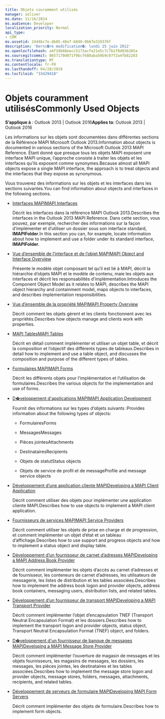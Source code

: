 ```yaml
---
title: Objets couramment utilisés
manager: soliver
ms.date: 11/16/2014
ms.audience: Developer
localization_priority: Normal
api_type:
- COM
ms.assetid: 24d4bc7e-db85-48e7-b840-0b67e319376f
description: 'Derni�re modification�: lundi 25 juin 2012'
ms.openlocfilehash: a4f19b68eecc5173acfe21e5c7c7b1f8d836285a
ms.sourcegitcommit: 8657170d071f9bcf680aba50b9c07f2a4fb82283
ms.translationtype: MT
ms.contentlocale: fr-FR
ms.lasthandoff: 04/28/2019
ms.locfileid: "33429410"
---
```

# <a name="commonly-used-objects"></a><span data-ttu-id="c7012-103">Objets couramment utilisés</span><span class="sxs-lookup"><span data-stu-id="c7012-103">Commonly Used Objects</span></span>

  
  
<span data-ttu-id="c7012-104">**S’applique à** : Outlook 2013 | Outlook 2016</span><span class="sxs-lookup"><span data-stu-id="c7012-104">**Applies to**: Outlook 2013 | Outlook 2016</span></span> 
  
<span data-ttu-id="c7012-105">Les informations sur les objets sont documentées dans différentes sections de la Référence MAPI Microsoft Outlook 2013.</span><span class="sxs-lookup"><span data-stu-id="c7012-105">Information about objects is documented in various sections of the Microsoft Outlook 2013 MAPI Reference.</span></span> <span data-ttu-id="c7012-106">Étant donné que presque tous les objets MAPI exposent une interface MAPI unique, l’approche consiste à traiter les objets et les interfaces qu’ils exposent comme synonymes.</span><span class="sxs-lookup"><span data-stu-id="c7012-106">Because almost all MAPI objects expose a single MAPI interface, the approach is to treat objects and the interfaces that they expose as synonymous.</span></span>
  
<span data-ttu-id="c7012-107">Vous trouverez des informations sur les objets et les interfaces dans les sections suivantes.</span><span class="sxs-lookup"><span data-stu-id="c7012-107">You can find information about objects and interfaces in the following sections.</span></span>
  
- [<span data-ttu-id="c7012-108">Interfaces MAPI</span><span class="sxs-lookup"><span data-stu-id="c7012-108">MAPI Interfaces</span></span>](mapi-interfaces.md)
    
    <span data-ttu-id="c7012-109">Décrit les interfaces dans la référence MAPI Outlook 2013.</span><span class="sxs-lookup"><span data-stu-id="c7012-109">Describes the interfaces in the Outlook 2013 MAPI Reference.</span></span> <span data-ttu-id="c7012-110">Dans cette section, vous pouvez, par exemple, rechercher des informations sur la façon d’implémenter et d’utiliser un dossier sous son interface standard, **IMAPIFolder**.</span><span class="sxs-lookup"><span data-stu-id="c7012-110">In this section you can, for example, locate information about how to implement and use a folder under its standard interface, **IMAPIFolder**.</span></span>
    
- [<span data-ttu-id="c7012-111">Vue d’ensemble de l’interface et de l’objet MAPI</span><span class="sxs-lookup"><span data-stu-id="c7012-111">MAPI Object and Interface Overview</span></span>](mapi-object-and-interface-overview.md)
    
    <span data-ttu-id="c7012-112">Présente le modèle objet composant tel qu’il est lié à MAPI, décrit la hiérarchie d’objets MAPI et le modèle de contenu, maie les objets aux interfaces et décrit les responsabilités d’implémentation.</span><span class="sxs-lookup"><span data-stu-id="c7012-112">Introduces the Component Object Model as it relates to MAPI, describes the MAPI object hierarchy and containment model, maps objects to interfaces, and describes implementation responsibilities.</span></span>
    
- [<span data-ttu-id="c7012-113">Vue d’ensemble de la propriété MAPI</span><span class="sxs-lookup"><span data-stu-id="c7012-113">MAPI Property Overview</span></span>](mapi-property-overview.md)
    
    <span data-ttu-id="c7012-114">Décrit comment les objets gèrent et les clients fonctionnent avec les propriétés.</span><span class="sxs-lookup"><span data-stu-id="c7012-114">Describes how objects manage and clients work with properties.</span></span>
    
- [<span data-ttu-id="c7012-115">MAPI Tables</span><span class="sxs-lookup"><span data-stu-id="c7012-115">MAPI Tables</span></span>](mapi-tables.md)
    
    <span data-ttu-id="c7012-116">Décrit en détail comment implémenter et utiliser un objet table, et décrit la composition et l’objectif des différents types de tableaux.</span><span class="sxs-lookup"><span data-stu-id="c7012-116">Describes in detail how to implement and use a table object, and discusses the composition and purpose of the different types of tables.</span></span>
    
- [<span data-ttu-id="c7012-117">Formulaires MAPI</span><span class="sxs-lookup"><span data-stu-id="c7012-117">MAPI Forms</span></span>](mapi-forms.md)
    
    <span data-ttu-id="c7012-118">Décrit les différents objets pour l’implémentation et l’utilisation de formulaires.</span><span class="sxs-lookup"><span data-stu-id="c7012-118">Describes the various objects for the implementation and use of forms.</span></span>
    
- [<span data-ttu-id="c7012-119">D�veloppement d'applications MAPI</span><span class="sxs-lookup"><span data-stu-id="c7012-119">MAPI Application Development</span></span>](mapi-application-development.md)
    
    <span data-ttu-id="c7012-120">Fournit des informations sur les types d’objets suivants :</span><span class="sxs-lookup"><span data-stu-id="c7012-120">Provides information about the following types of objects:</span></span>
    
  - <span data-ttu-id="c7012-121">Formulaires</span><span class="sxs-lookup"><span data-stu-id="c7012-121">Forms</span></span>
    
  - <span data-ttu-id="c7012-122">Messages</span><span class="sxs-lookup"><span data-stu-id="c7012-122">Messages</span></span>
    
  - <span data-ttu-id="c7012-123">Pièces jointes</span><span class="sxs-lookup"><span data-stu-id="c7012-123">Attachments</span></span>
    
  - <span data-ttu-id="c7012-124">Destinataires</span><span class="sxs-lookup"><span data-stu-id="c7012-124">Recipients</span></span>
    
  - <span data-ttu-id="c7012-125">Objets de statut</span><span class="sxs-lookup"><span data-stu-id="c7012-125">Status objects</span></span>
    
  - <span data-ttu-id="c7012-126">Objets de service de profil et de message</span><span class="sxs-lookup"><span data-stu-id="c7012-126">Profile and message service objects</span></span>
    
- [<span data-ttu-id="c7012-127">Développement d’une application cliente MAPI</span><span class="sxs-lookup"><span data-stu-id="c7012-127">Developing a MAPI Client Application</span></span>](developing-a-mapi-client-application.md)
    
    <span data-ttu-id="c7012-128">Décrit comment utiliser des objets pour implémenter une application cliente MAPI.</span><span class="sxs-lookup"><span data-stu-id="c7012-128">Describes how to use objects to implement a MAPI client application.</span></span>
    
- [<span data-ttu-id="c7012-129">Fournisseurs de services MAPI</span><span class="sxs-lookup"><span data-stu-id="c7012-129">MAPI Service Providers</span></span>](mapi-service-providers.md)
    
    <span data-ttu-id="c7012-130">Décrit comment utiliser les objets de prise en charge et de progression, et comment implémenter un objet d’état et un tableau d’affichage.</span><span class="sxs-lookup"><span data-stu-id="c7012-130">Describes how to use support and progress objects and how to implement a status object and display table.</span></span>
    
- [<span data-ttu-id="c7012-131">Développement d’un fournisseur de carnet d’adresses MAPI</span><span class="sxs-lookup"><span data-stu-id="c7012-131">Developing a MAPI Address Book Provider</span></span>](developing-a-mapi-address-book-provider.md)
    
    <span data-ttu-id="c7012-132">Décrit comment implémenter les objets d’accès au carnet d’adresses et de fournisseur, les conteneurs de carnet d’adresses, les utilisateurs de messagerie, les listes de distribution et les tables associées.</span><span class="sxs-lookup"><span data-stu-id="c7012-132">Describes how to implement the address book logon and provider objects, address book containers, messaging users, distribution lists, and related tables.</span></span>
    
- [<span data-ttu-id="c7012-133">Développement d’un fournisseur de transport MAPI</span><span class="sxs-lookup"><span data-stu-id="c7012-133">Developing a MAPI Transport Provider</span></span>](developing-a-mapi-transport-provider.md)
    
    <span data-ttu-id="c7012-134">Décrit comment implémenter l’objet d’encapsulation TNEF (Transport Neutral Encapsulation Format) et les dossiers.</span><span class="sxs-lookup"><span data-stu-id="c7012-134">Describes how to implement the transport logon and provider objects, status object, Transport Neutral Encapsulation Format (TNEF) object, and folders.</span></span>
    
- [<span data-ttu-id="c7012-135">D�veloppement d'un fournisseur de banque de messages MAPI</span><span class="sxs-lookup"><span data-stu-id="c7012-135">Developing a MAPI Message Store Provider</span></span>](developing-a-mapi-message-store-provider.md)
    
    <span data-ttu-id="c7012-136">Décrit comment implémenter l’ouverture de magasin de messages et les objets fournisseurs, les magasins de messages, les dossiers, les messages, les pièces jointes, les destinataires et les tables associées.</span><span class="sxs-lookup"><span data-stu-id="c7012-136">Describes how to implement the message store logon and provider objects, message stores, folders, messages, attachments, recipients, and related tables.</span></span>
    
- [<span data-ttu-id="c7012-137">Développement de serveurs de formulaire MAPI</span><span class="sxs-lookup"><span data-stu-id="c7012-137">Developing MAPI Form Servers</span></span>](developing-mapi-form-servers.md)
    
    <span data-ttu-id="c7012-138">Décrit comment implémenter des objets de formulaire.</span><span class="sxs-lookup"><span data-stu-id="c7012-138">Describes how to implement form objects.</span></span>
    

